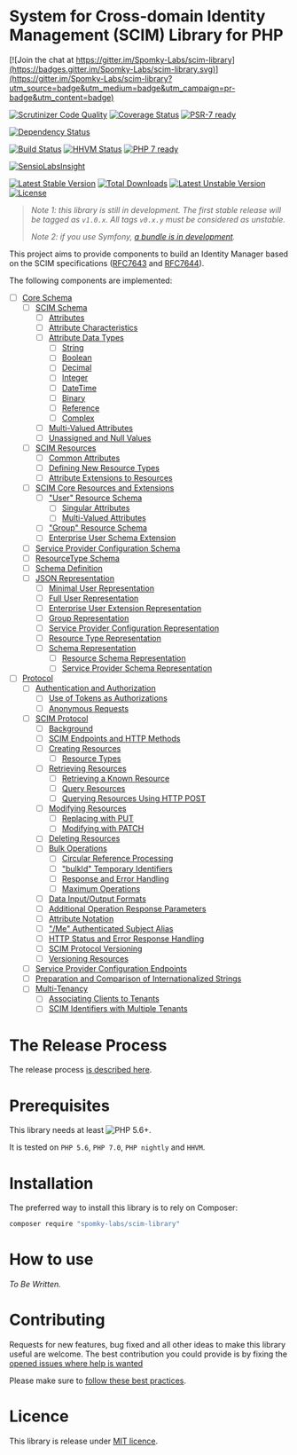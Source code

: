 # System for Cross-domain Identity Management (SCIM) Library for PHP

[![Join the chat at https://gitter.im/Spomky-Labs/scim-library](https://badges.gitter.im/Spomky-Labs/scim-library.svg)](https://gitter.im/Spomky-Labs/scim-library?utm_source=badge&utm_medium=badge&utm_campaign=pr-badge&utm_content=badge)

[![Scrutinizer Code Quality](https://scrutinizer-ci.com/g/Spomky-Labs/scim-library/badges/quality-score.png?b=master)](https://scrutinizer-ci.com/g/Spomky-Labs/scim-library/?branch=master)
[![Coverage Status](https://coveralls.io/repos/github/Spomky-Labs/scim-library/badge.svg?branch=master)](https://coveralls.io/github/Spomky-Labs/scim-library?branch=master)
[![PSR-7 ready](https://img.shields.io/badge/PSR--7-ready-brightgreen.svg)](http://www.php-fig.org/psr/psr-7/)

[![Dependency Status](https://www.versioneye.com/user/projects/57acac64fc2569003af85833/badge.svg?style=flat-square)](https://www.versioneye.com/user/projects/57acac64fc2569003af85833)

[![Build Status](https://travis-ci.org/Spomky-Labs/scim-library.svg?branch=master)](https://travis-ci.org/Spomky-Labs/scim-library)
[![HHVM Status](http://hhvm.h4cc.de/badge/spomky-labs/scim-library.svg)](http://hhvm.h4cc.de/package/spomky-labs/scim-library)
[![PHP 7 ready](http://php7ready.timesplinter.ch/Spomky-Labs/scim-library/badge.svg)](https://travis-ci.org/Spomky-Labs/scim-library)

[![SensioLabsInsight](https://insight.sensiolabs.com/projects/7a822517-4ee8-4b20-aeb9-9adde14d27a4/big.png)](https://insight.sensiolabs.com/projects/7a822517-4ee8-4b20-aeb9-9adde14d27a4)

[![Latest Stable Version](https://poser.pugx.org/Spomky-Labs/scim-library/v/stable.png)](https://packagist.org/packages/Spomky-Labs/scim-library)
[![Total Downloads](https://poser.pugx.org/Spomky-Labs/scim-library/downloads.png)](https://packagist.org/packages/Spomky-Labs/scim-library)
[![Latest Unstable Version](https://poser.pugx.org/Spomky-Labs/scim-library/v/unstable.png)](https://packagist.org/packages/Spomky-Labs/scim-library)
[![License](https://poser.pugx.org/Spomky-Labs/scim-library/license.png)](https://packagist.org/packages/Spomky-Labs/scim-library)

> *Note 1: this library is still in development. The first stable release will be tagged as `v1.0.x`. All tags `v0.x.y` must be considered as unstable.*
> 
> *Note 2: if you use Symfony, [a bundle is in development](https://github.com/Spomky-Labs/OAuth2ServerBundle).*

This project aims to provide components to build an Identity Manager based on the SCIM specifications ([RFC7643](https://tools.ietf.org/html/rfc7643) and [RFC7644](https://tools.ietf.org/html/rfc7644)).

The following components are implemented:

* [ ] [Core Schema](https://tools.ietf.org/html/rfc7643)
    * [ ] [SCIM Schema](https://tools.ietf.org/html/rfc7643#section-2)
        * [ ] [Attributes](https://tools.ietf.org/html/rfc7643#section-2.1)
        * [ ] [Attribute Characteristics](https://tools.ietf.org/html/rfc7643#section-2.2)
        * [ ] [Attribute Data Types](https://tools.ietf.org/html/rfc7643#section-2.3)
            * [ ] [String](https://tools.ietf.org/html/rfc7643#section-2.3.1)
            * [ ] [Boolean](https://tools.ietf.org/html/rfc7643#section-2.3.2)
            * [ ] [Decimal](https://tools.ietf.org/html/rfc7643#section-2.3.3)
            * [ ] [Integer](https://tools.ietf.org/html/rfc7643#section-2.3.4)
            * [ ] [DateTime](https://tools.ietf.org/html/rfc7643#section-2.3.5)
            * [ ] [Binary](https://tools.ietf.org/html/rfc7643#section-2.3.6)
            * [ ] [Reference](https://tools.ietf.org/html/rfc7643#section-2.3.7)
            * [ ] [Complex](https://tools.ietf.org/html/rfc7643#section-2.3.8)
        * [ ] [Multi-Valued Attributes](https://tools.ietf.org/html/rfc7643#section-2.4)
        * [ ] [Unassigned and Null Values](https://tools.ietf.org/html/rfc7643#section-2.5)
    * [ ] [SCIM Resources](https://tools.ietf.org/html/rfc7643#section-3)
        * [ ] [Common Attributes](https://tools.ietf.org/html/rfc7643#section-3.1)
        * [ ] [Defining New Resource Types](https://tools.ietf.org/html/rfc7643#section-3.2)
        * [ ] [Attribute Extensions to Resources](https://tools.ietf.org/html/rfc7643#section-3.3)
    * [ ] [SCIM Core Resources and Extensions](https://tools.ietf.org/html/rfc7643#section-4)
        * [ ] ["User" Resource Schema](https://tools.ietf.org/html/rfc7643#section-4.1)
            * [ ] [Singular Attributes](https://tools.ietf.org/html/rfc7643#section-4.1.1)
            * [ ] [Multi-Valued Attributes](https://tools.ietf.org/html/rfc7643#section-4.1.2)
        * [ ] ["Group" Resource Schema](https://tools.ietf.org/html/rfc7643#section-4.2)
        * [ ] [Enterprise User Schema Extension](https://tools.ietf.org/html/rfc7643#section-4.3)
    * [ ] [Service Provider Configuration Schema](https://tools.ietf.org/html/rfc7643#section-5)
    * [ ] [ResourceType Schema](https://tools.ietf.org/html/rfc7643#section-6)
    * [ ] [Schema Definition](https://tools.ietf.org/html/rfc7643#section-7)
    * [ ] [JSON Representation](https://tools.ietf.org/html/rfc7643#section-8)
        * [ ] [Minimal User Representation](https://tools.ietf.org/html/rfc7643#section-8.1)
        * [ ] [Full User Representation](https://tools.ietf.org/html/rfc7643#section-8.2)
        * [ ] [Enterprise User Extension Representation](https://tools.ietf.org/html/rfc7643#section-8.3)
        * [ ] [Group Representation](https://tools.ietf.org/html/rfc7643#section-8.4)
        * [ ] [Service Provider Configuration Representation](https://tools.ietf.org/html/rfc7643#section-8.5)
        * [ ] [Resource Type Representation](https://tools.ietf.org/html/rfc7643#section-8.6)
        * [ ] [Schema Representation](https://tools.ietf.org/html/rfc7643#section-8.7)
            * [ ] [Resource Schema Representation](https://tools.ietf.org/html/rfc7643#section-8.7.1)
            * [ ] [Service Provider Schema Representation](https://tools.ietf.org/html/rfc7643#section-8.72)
* [ ] [Protocol](https://tools.ietf.org/html/rfc7644)
    * [ ] [Authentication and Authorization](https://tools.ietf.org/html/rfc7644#section-2)
        * [ ] [Use of Tokens as Authorizations](https://tools.ietf.org/html/rfc7644#section-2.1)
        * [ ] [Anonymous Requests](https://tools.ietf.org/html/rfc7644#section-2.1)
    * [ ] [SCIM Protocol](https://tools.ietf.org/html/rfc7644#section-3)
        * [ ] [Background](https://tools.ietf.org/html/rfc7644#section-3.1)
        * [ ] [SCIM Endpoints and HTTP Methods](https://tools.ietf.org/html/rfc7644#section-3.2)
        * [ ] [Creating Resources](https://tools.ietf.org/html/rfc7644#section-3.3)
            * [ ] [Resource Types](https://tools.ietf.org/html/rfc7644#section-3.3.1)
        * [ ] [Retrieving Resources](https://tools.ietf.org/html/rfc7644#section-3.4)
            * [ ] [Retrieving a Known Resource](https://tools.ietf.org/html/rfc7644#section-3.4.1)
            * [ ] [Query Resources](https://tools.ietf.org/html/rfc7644#section-3.4.2)
            * [ ] [Querying Resources Using HTTP POST](https://tools.ietf.org/html/rfc7644#section-3.4.3)
        * [ ] [Modifying Resources](https://tools.ietf.org/html/rfc7644#section-3.4)
            * [ ] [Replacing with PUT](https://tools.ietf.org/html/rfc7644#section-3.5.1)
            * [ ] [Modifying with PATCH](https://tools.ietf.org/html/rfc7644#section-3.5.2)
        * [ ] [Deleting Resources](https://tools.ietf.org/html/rfc7644#section-3.6)
        * [ ] [Bulk Operations](https://tools.ietf.org/html/rfc7644#section-3.7)
            * [ ] [Circular Reference Processing](https://tools.ietf.org/html/rfc7644#section-3.7.1)
            * [ ] ["bulkId" Temporary Identifiers](https://tools.ietf.org/html/rfc7644#section-3.7.2)
            * [ ] [Response and Error Handling](https://tools.ietf.org/html/rfc7644#section-3.7.3)
            * [ ] [Maximum Operations](https://tools.ietf.org/html/rfc7644#section-3.7.4)
        * [ ] [Data Input/Output Formats](https://tools.ietf.org/html/rfc7644#section-3.8)
        * [ ] [Additional Operation Response Parameters](https://tools.ietf.org/html/rfc7644#section-3.9)
        * [ ] [Attribute Notation](https://tools.ietf.org/html/rfc7644#section-3.10)
        * [ ] ["/Me" Authenticated Subject Alias](https://tools.ietf.org/html/rfc7644#section-3.11)
        * [ ] [HTTP Status and Error Response Handling](https://tools.ietf.org/html/rfc7644#section-3.12)
        * [ ] [SCIM Protocol Versioning](https://tools.ietf.org/html/rfc7644#section-3.13)
        * [ ] [Versioning Resources](https://tools.ietf.org/html/rfc7644#section-3.14)
    * [ ] [Service Provider Configuration Endpoints](https://tools.ietf.org/html/rfc7644#section-4)
    * [ ] [Preparation and Comparison of Internationalized Strings](https://tools.ietf.org/html/rfc7644#section-5)
    * [ ] [Multi-Tenancy](https://tools.ietf.org/html/rfc7644#section-6)
        * [ ] [Associating Clients to Tenants](https://tools.ietf.org/html/rfc7644#section-6.1)
        * [ ] [SCIM Identifiers with Multiple Tenants](https://tools.ietf.org/html/rfc7644#section-6.2)

# The Release Process

The release process [is described here](doc/Release.md).

# Prerequisites

This library needs at least ![PHP 5.6+](https://img.shields.io/badge/PHP-5.6%2B-ff69b4.svg).

It is tested on `PHP 5.6`, `PHP 7.0`, `PHP nightly` and `HHVM`.

# Installation

The preferred way to install this library is to rely on Composer:

```sh
composer require "spomky-labs/scim-library"
```

# How to use

_To Be Written._

# Contributing

Requests for new features, bug fixed and all other ideas to make this library useful are welcome.
The best contribution you could provide is by fixing the [opened issues where help is wanted](https://github.com/Spomky-Labs/scim-library/issues?q=is%3Aissue+is%3Aopen+label%3A%22help+wanted%22)

Please make sure to [follow these best practices](doc/Contributing.md).

# Licence

This library is release under [MIT licence](LICENSE).
